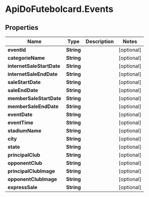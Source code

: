 # ApiDoFutebolcard.Events

## Properties
Name | Type | Description | Notes
------------ | ------------- | ------------- | -------------
**eventId** | **String** |  | [optional] 
**categorieName** | **String** |  | [optional] 
**internetSaleStartDate** | **String** |  | [optional] 
**internetSaleEndDate** | **String** |  | [optional] 
**saleStartDate** | **String** |  | [optional] 
**saleEndDate** | **String** |  | [optional] 
**memberSaleStartDate** | **String** |  | [optional] 
**memberSaleEndDate** | **String** |  | [optional] 
**eventDate** | **String** |  | [optional] 
**eventTime** | **String** |  | [optional] 
**stadiumName** | **String** |  | [optional] 
**city** | **String** |  | [optional] 
**state** | **String** |  | [optional] 
**principalClub** | **String** |  | [optional] 
**opponentClub** | **String** |  | [optional] 
**principalClubImage** | **String** |  | [optional] 
**opponentClubImage** | **String** |  | [optional] 
**expressSale** | **String** |  | [optional] 


